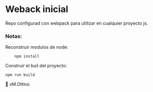 # Weback inicial

Repo configurad con webpack para utilizar en cualquier proyecto js.

### Notas:

Reconstruir modulos de node:

```
    npm install
```

Construir el buil del proyecto:

```
npm run build
```



:mushroom: xM.Ottino